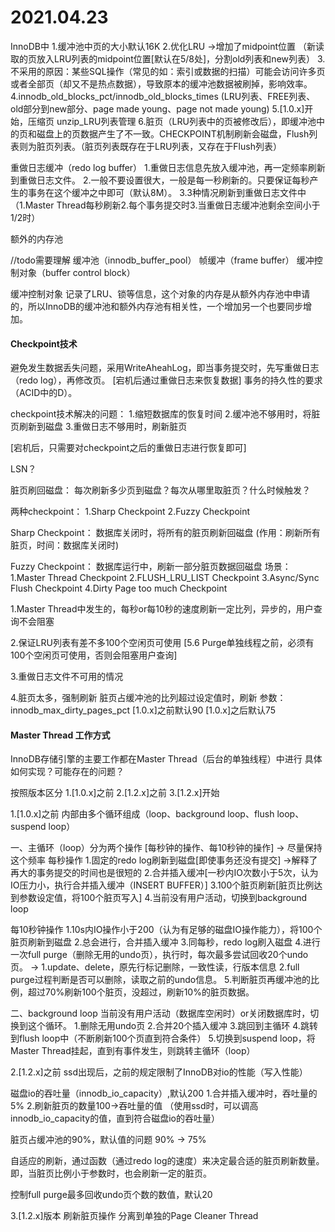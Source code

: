 # 2021.04.23
InnoDB中
1.缓冲池中页的大小默认16K
2.优化LRU ->增加了midpoint位置
（新读取的页放入LRU列表的midpoint位置[默认在5/8处]，分割old列表和new列表）
3.不采用的原因：某些SQL操作（常见的如：索引或数据的扫描）可能会访问许多页或者全部页（却又不是热点数据），导致原本的缓冲池数据被刷掉，影响效率。
4.innodb_old_blocks_pct/innodb_old_blocks_times
(LRU列表、FREE列表、old部分到new部分、page made young、page not made young)
5.[1.0.x]开始，压缩页 unzip_LRU列表管理
6.脏页（LRU列表中的页被修改后），即缓冲池中的页和磁盘上的页数据产生了不一致。CHECKPOINT机制刷新会磁盘，Flush列表则为脏页列表。（脏页列表既存在于LRU列表，又存在于Flush列表）


重做日志缓冲（redo log buffer）
1.重做日志信息先放入缓冲池，再一定频率刷新到重做日志文件。
2.一般不要设置很大，一般是每一秒刷新的。只要保证每秒产生的事务在这个缓冲之中即可（默认8M）。
3.3种情况刷新到重做日志文件中（1.Master Thread每秒刷新2.每个事务提交时3.当重做日志缓冲池剩余空间小于1/2时）


额外的内存池

//todo需要理解
缓冲池（innodb_buffer_pool）
帧缓冲（frame buffer）
缓冲控制对象（buffer control block）

缓冲控制对象 记录了LRU、锁等信息，这个对象的内存是从额外内存池中申请的，所以InnoDB的缓冲池和额外内存池有相关性，一个增加另一个也要同步增加。

#### Checkpoint技术

避免发生数据丢失问题，采用WriteAheahLog，即当事务提交时，先写重做日志（redo log），再修改页。
[宕机后通过重做日志来恢复数据]
事务的持久性的要求（ACID中的D）。

checkpoint技术解决的问题：
1.缩短数据库的恢复时间
2.缓冲池不够用时，将脏页刷新到磁盘
3.重做日志不够用时，刷新脏页

[宕机后，只需要对checkpoint之后的重做日志进行恢复即可]

LSN？

脏页刷回磁盘：
每次刷新多少页到磁盘？每次从哪里取脏页？什么时候触发？

两种checkpoint：
1.Sharp Checkpoint
2.Fuzzy Checkpoint

Sharp Checkpoint：
数据库关闭时，将所有的脏页刷新回磁盘
(作用：刷新所有脏页，时间：数据库关闭时)

Fuzzy Checkpoint：
数据库运行中，刷新一部分脏页数据回磁盘
场景：
1.Master Thread Checkpoint
2.FLUSH_LRU_LIST Checkpoint
3.Async/Sync Flush Checkpoint
4.Dirty Page too much Checkpoint


1.Master Thread中发生的，每秒or每10秒的速度刷新一定比列，异步的，用户查询不会阻塞

2.保证LRU列表有差不多100个空闲页可使用
[5.6 Purge单独线程之前，必须有100个空闲页可使用，否则会阻塞用户查询]

3.重做日志文件不可用的情况


4.脏页太多，强制刷新
脏页占缓冲池的比列超过设定值时，刷新
参数：innodb_max_dirty_pages_pct
[1.0.x]之前默认90
[1.0.x]之后默认75

#### Master Thread 工作方式

InnoDB存储引擎的主要工作都在Master Thread（后台的单独线程）中进行
具体如何实现？可能存在的问题？

按照版本区分
1.[1.0.x]之前
2.[1.2.x]之前
3.[1.2.x]开始
<!--这块也可以是之前的总结-->

1.[1.0.x]之前
内部由多个循环组成（loop、background loop、flush loop、suspend loop）

一、主循环（loop）分为两个操作
[每秒钟的操作、每10秒钟的操作] -> 尽量保持这个频率
每秒操作
1.固定的redo log刷新到磁盘[即使事务还没有提交] ->解释了再大的事务提交的时间也是很短的
2.合并插入缓冲[一秒内IO次数小于5次，认为IO压力小，执行合并插入缓冲（INSERT BUFFER）]
3.100个脏页刷新[脏页比例达到参数设定值，将100个脏页写入]
4.当前没有用户活动，切换到background loop

每10秒钟操作
1.10s内IO操作小于200（认为有足够的磁盘IO操作能力），将100个脏页刷新到磁盘
2.总会进行，合并插入缓冲
3.同每秒，redo log刷入磁盘
4.进行一次full purge（删除无用的undo页），执行时，每次最多尝试回收20个undo页。 -> 1.update、delete，原先行标记删除，一致性读，行版本信息 2.full purge过程判断是否可以删除，读取之前的undo信息。
5.判断脏页再缓冲池的比例，超过70%刷新100个脏页，没超过，刷新10%的脏页数据。

二、background loop
当前没有用户活动（数据库空闲时）or关闭数据库时，切换到这个循环。
1.删除无用undo页
2.合并20个插入缓冲
3.跳回到主循环
4.跳转到flush loop中（不断刷新100个页直到符合条件）
5.切换到suspend loop，将Master Thread挂起，直到有事件发生，则跳转主循环（loop）

2.[1.2.x]之前
ssd出现后，之前的规定限制了InnoDB对io的性能（写入性能）

磁盘io的吞吐量（innodb_io_capacity）,默认200
1.合并插入缓冲时，吞吐量的5%
2.刷新脏页的数量100->吞吐量的值
（使用ssd时，可以调高innodb_io_capacity的值，直到符合磁盘io的吞吐量）

脏页占缓冲池的90%，默认值的问题
90% -> 75%

自适应的刷新，通过函数（通过redo log的速度）来决定最合适的脏页刷新数量。即，当脏页比例小于参数时，也会刷新一定的脏页。

控制full purge最多回收undo页个数的数值，默认20

3.[1.2.x]版本
刷新脏页操作 分离到单独的Page Cleaner Thread



